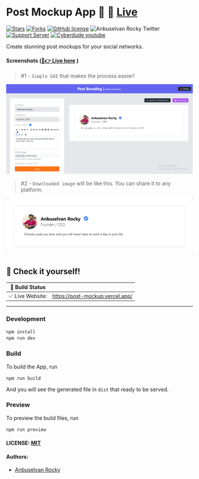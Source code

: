 # Post Mockup App 🍨 🎉 [Live](https://post-mockup.vercel.app/)

[![Stars](https://img.shields.io/github/stars/anburocky3/post-mockup-app)](https://github.com/anburocky3/post-mockup-app)
[![Forks](https://img.shields.io/github/forks/anburocky3/post-mockup-app)](https://github.com/anburocky3/post-mockup-app)
[![GitHub license](https://img.shields.io/github/license/anburocky3/post-mockup-app)](https://github.com/anburocky3/post-mockup-app)
![Anbuselvan Rocky Twitter](https://img.shields.io/twitter/url?style=social&url=https%3A%2F%2Fgithub.com%2Fanburocky3%2Fpost-mockup-app)
[![Support Server](https://img.shields.io/discord/742347296091537448.svg?label=Discord&logo=Discord&colorB=7289da)](https://discord.gg/6ktMR65YMy)
[![Cyberdude youtube](https://img.shields.io/youtube/channel/subscribers/UCteUj8bL1ppZcS70UCWrVfw?style=social)](https://www.youtube.com/c/cyberdudenetworks)

Create stunning post mockups for your social networks.

#### Screenshots ([🎉👉 Live here](https://post-mockup.vercel.app/) )

> #1 - `Simple GUI` that makes the process easier!

![Post Mockup GUI](./screenshots/1.png)

> #2 - `Downloaded image` will be like this. You can share it to any platform.

![Downloaded Post Mockup](./screenshots/2.jpg)

## 🎉 Check it yourself!

| 🚧 Build Status  |                                 |
| ---------------- | :------------------------------ |
| ✅ Live Website: | https://post-mockup.vercel.app/ |

---

### Development

```bash
npm install
npm run dev
```

### Build

To build the App, run

```bash
npm run build
```

And you will see the generated file in `dist` that ready to be served.

### Preview

To preview the build files, run

```bash
npm run preview
```

#### LICENSE: [MIT](./LICENSE)

#### Authors:

- [Anbuselvan Rocky](https://fb.me/anburocky3)
